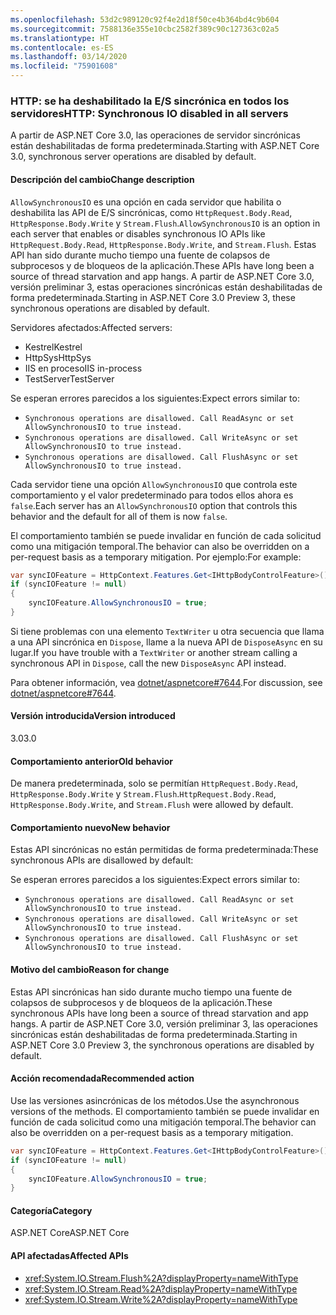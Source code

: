 ```yaml
---
ms.openlocfilehash: 53d2c989120c92f4e2d18f50ce4b364bd4c9b604
ms.sourcegitcommit: 7588136e355e10cbc2582f389c90c127363c02a5
ms.translationtype: HT
ms.contentlocale: es-ES
ms.lasthandoff: 03/14/2020
ms.locfileid: "75901608"
---
```

### <a name="http-synchronous-io-disabled-in-all-servers"></a><span data-ttu-id="734a3-101">HTTP: se ha deshabilitado la E/S sincrónica en todos los servidores</span><span class="sxs-lookup"><span data-stu-id="734a3-101">HTTP: Synchronous IO disabled in all servers</span></span>

<span data-ttu-id="734a3-102">A partir de ASP.NET Core 3.0, las operaciones de servidor sincrónicas están deshabilitadas de forma predeterminada.</span><span class="sxs-lookup"><span data-stu-id="734a3-102">Starting with ASP.NET Core 3.0, synchronous server operations are disabled by default.</span></span>

#### <a name="change-description"></a><span data-ttu-id="734a3-103">Descripción del cambio</span><span class="sxs-lookup"><span data-stu-id="734a3-103">Change description</span></span>

<span data-ttu-id="734a3-104">`AllowSynchronousIO` es una opción en cada servidor que habilita o deshabilita las API de E/S sincrónicas, como `HttpRequest.Body.Read`, `HttpResponse.Body.Write` y `Stream.Flush`.</span><span class="sxs-lookup"><span data-stu-id="734a3-104">`AllowSynchronousIO` is an option in each server that enables or disables synchronous IO APIs like `HttpRequest.Body.Read`, `HttpResponse.Body.Write`, and `Stream.Flush`.</span></span> <span data-ttu-id="734a3-105">Estas API han sido durante mucho tiempo una fuente de colapsos de subprocesos y de bloqueos de la aplicación.</span><span class="sxs-lookup"><span data-stu-id="734a3-105">These APIs have long been a source of thread starvation and app hangs.</span></span> <span data-ttu-id="734a3-106">A partir de ASP.NET Core 3.0, versión preliminar 3, estas operaciones sincrónicas están deshabilitadas de forma predeterminada.</span><span class="sxs-lookup"><span data-stu-id="734a3-106">Starting in ASP.NET Core 3.0 Preview 3, these synchronous operations are disabled by default.</span></span>

<span data-ttu-id="734a3-107">Servidores afectados:</span><span class="sxs-lookup"><span data-stu-id="734a3-107">Affected servers:</span></span>

- <span data-ttu-id="734a3-108">Kestrel</span><span class="sxs-lookup"><span data-stu-id="734a3-108">Kestrel</span></span>
- <span data-ttu-id="734a3-109">HttpSys</span><span class="sxs-lookup"><span data-stu-id="734a3-109">HttpSys</span></span>
- <span data-ttu-id="734a3-110">IIS en proceso</span><span class="sxs-lookup"><span data-stu-id="734a3-110">IIS in-process</span></span>
- <span data-ttu-id="734a3-111">TestServer</span><span class="sxs-lookup"><span data-stu-id="734a3-111">TestServer</span></span>

<span data-ttu-id="734a3-112">Se esperan errores parecidos a los siguientes:</span><span class="sxs-lookup"><span data-stu-id="734a3-112">Expect errors similar to:</span></span>

- `Synchronous operations are disallowed. Call ReadAsync or set AllowSynchronousIO to true instead.`
- `Synchronous operations are disallowed. Call WriteAsync or set AllowSynchronousIO to true instead.`
- `Synchronous operations are disallowed. Call FlushAsync or set AllowSynchronousIO to true instead.`

<span data-ttu-id="734a3-113">Cada servidor tiene una opción `AllowSynchronousIO` que controla este comportamiento y el valor predeterminado para todos ellos ahora es `false`.</span><span class="sxs-lookup"><span data-stu-id="734a3-113">Each server has an `AllowSynchronousIO` option that controls this behavior and the default for all of them is now `false`.</span></span>

<span data-ttu-id="734a3-114">El comportamiento también se puede invalidar en función de cada solicitud como una mitigación temporal.</span><span class="sxs-lookup"><span data-stu-id="734a3-114">The behavior can also be overridden on a per-request basis as a temporary mitigation.</span></span> <span data-ttu-id="734a3-115">Por ejemplo:</span><span class="sxs-lookup"><span data-stu-id="734a3-115">For example:</span></span>

```csharp
var syncIOFeature = HttpContext.Features.Get<IHttpBodyControlFeature>();
if (syncIOFeature != null)
{
    syncIOFeature.AllowSynchronousIO = true;
}
```

<span data-ttu-id="734a3-116">Si tiene problemas con una elemento `TextWriter` u otra secuencia que llama a una API sincrónica en `Dispose`, llame a la nueva API de `DisposeAsync` en su lugar.</span><span class="sxs-lookup"><span data-stu-id="734a3-116">If you have trouble with a `TextWriter` or another stream calling a synchronous API in `Dispose`, call the new `DisposeAsync` API instead.</span></span>

<span data-ttu-id="734a3-117">Para obtener información, vea [dotnet/aspnetcore#7644](https://github.com/dotnet/aspnetcore/issues/7644).</span><span class="sxs-lookup"><span data-stu-id="734a3-117">For discussion, see [dotnet/aspnetcore#7644](https://github.com/dotnet/aspnetcore/issues/7644).</span></span>

#### <a name="version-introduced"></a><span data-ttu-id="734a3-118">Versión introducida</span><span class="sxs-lookup"><span data-stu-id="734a3-118">Version introduced</span></span>

<span data-ttu-id="734a3-119">3.0</span><span class="sxs-lookup"><span data-stu-id="734a3-119">3.0</span></span>

#### <a name="old-behavior"></a><span data-ttu-id="734a3-120">Comportamiento anterior</span><span class="sxs-lookup"><span data-stu-id="734a3-120">Old behavior</span></span>

<span data-ttu-id="734a3-121">De manera predeterminada, solo se permitían `HttpRequest.Body.Read`, `HttpResponse.Body.Write` y `Stream.Flush`.</span><span class="sxs-lookup"><span data-stu-id="734a3-121">`HttpRequest.Body.Read`, `HttpResponse.Body.Write`, and `Stream.Flush` were allowed by default.</span></span>

#### <a name="new-behavior"></a><span data-ttu-id="734a3-122">Comportamiento nuevo</span><span class="sxs-lookup"><span data-stu-id="734a3-122">New behavior</span></span>

<span data-ttu-id="734a3-123">Estas API sincrónicas no están permitidas de forma predeterminada:</span><span class="sxs-lookup"><span data-stu-id="734a3-123">These synchronous APIs are disallowed by default:</span></span>

<span data-ttu-id="734a3-124">Se esperan errores parecidos a los siguientes:</span><span class="sxs-lookup"><span data-stu-id="734a3-124">Expect errors similar to:</span></span>

- `Synchronous operations are disallowed. Call ReadAsync or set AllowSynchronousIO to true instead.`
- `Synchronous operations are disallowed. Call WriteAsync or set AllowSynchronousIO to true instead.`
- `Synchronous operations are disallowed. Call FlushAsync or set AllowSynchronousIO to true instead.`

#### <a name="reason-for-change"></a><span data-ttu-id="734a3-125">Motivo del cambio</span><span class="sxs-lookup"><span data-stu-id="734a3-125">Reason for change</span></span>

<span data-ttu-id="734a3-126">Estas API sincrónicas han sido durante mucho tiempo una fuente de colapsos de subprocesos y de bloqueos de la aplicación.</span><span class="sxs-lookup"><span data-stu-id="734a3-126">These synchronous APIs have long been a source of thread starvation and app hangs.</span></span> <span data-ttu-id="734a3-127">A partir de ASP.NET Core 3.0, versión preliminar 3, las operaciones sincrónicas están deshabilitadas de forma predeterminada.</span><span class="sxs-lookup"><span data-stu-id="734a3-127">Starting in ASP.NET Core 3.0 Preview 3, the synchronous operations are disabled by default.</span></span>

#### <a name="recommended-action"></a><span data-ttu-id="734a3-128">Acción recomendada</span><span class="sxs-lookup"><span data-stu-id="734a3-128">Recommended action</span></span>

<span data-ttu-id="734a3-129">Use las versiones asincrónicas de los métodos.</span><span class="sxs-lookup"><span data-stu-id="734a3-129">Use the asynchronous versions of the methods.</span></span> <span data-ttu-id="734a3-130">El comportamiento también se puede invalidar en función de cada solicitud como una mitigación temporal.</span><span class="sxs-lookup"><span data-stu-id="734a3-130">The behavior can also be overridden on a per-request basis as a temporary mitigation.</span></span>

```csharp
var syncIOFeature = HttpContext.Features.Get<IHttpBodyControlFeature>();
if (syncIOFeature != null)
{
    syncIOFeature.AllowSynchronousIO = true;
}
```

#### <a name="category"></a><span data-ttu-id="734a3-131">Categoría</span><span class="sxs-lookup"><span data-stu-id="734a3-131">Category</span></span>

<span data-ttu-id="734a3-132">ASP.NET Core</span><span class="sxs-lookup"><span data-stu-id="734a3-132">ASP.NET Core</span></span>

#### <a name="affected-apis"></a><span data-ttu-id="734a3-133">API afectadas</span><span class="sxs-lookup"><span data-stu-id="734a3-133">Affected APIs</span></span>

- <xref:System.IO.Stream.Flush%2A?displayProperty=nameWithType>
- <xref:System.IO.Stream.Read%2A?displayProperty=nameWithType>
- <xref:System.IO.Stream.Write%2A?displayProperty=nameWithType>

<!--

#### Affected APIs

- `Overload:System.IO.Stream.Flush`
- `Overload:System.IO.Stream.Read`
- `Overload:System.IO.Stream.Write`

-->
